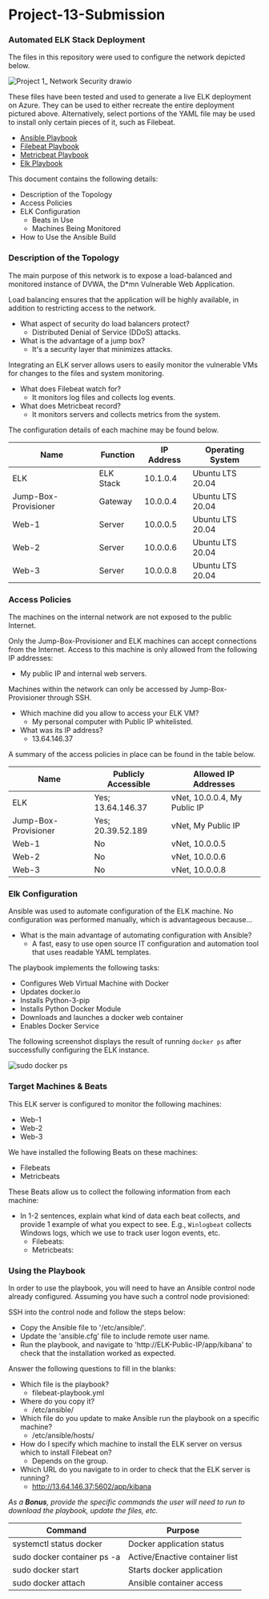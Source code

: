# Project-13-Submission

### Automated ELK Stack Deployment

The files in this repository were used to configure the network depicted below.

![Project 1_ Network Security drawio](https://user-images.githubusercontent.com/93627049/157345218-66c875d7-8efe-4412-98b5-ef9b20eb0dad.png)

These files have been tested and used to generate a live ELK deployment on Azure. They can be used to either recreate the entire deployment pictured above. Alternatively, select portions of the YAML file may be used to install only certain pieces of it, such as Filebeat.

- [Ansible Playbook](/Ansible/pentest.yml)
- [Filebeat Playbook](/Ansible/filebeat-playbook.yml)
- [Metricbeat Playbook](/Ansible/metricbeat-playbook.yml)
- [Elk Playbook](/Ansible/install-elk.yml)

This document contains the following details:
- Description of the Topology
- Access Policies
- ELK Configuration
  - Beats in Use
  - Machines Being Monitored
- How to Use the Ansible Build


### Description of the Topology

The main purpose of this network is to expose a load-balanced and monitored instance of DVWA, the D*mn Vulnerable Web Application.

Load balancing ensures that the application will be highly available, in addition to restricting access to the network.
- What aspect of security do load balancers protect?
  - Distributed Denial of Service (DDoS) attacks.
- What is the advantage of a jump box?
  - It's a security layer that minimizes attacks.

Integrating an ELK server allows users to easily monitor the vulnerable VMs for changes to the files and system monitoring.
- What does Filebeat watch for?
  - It monitors log files and collects log events.
- What does Metricbeat record?
  - It monitors servers and collects metrics from the system.

The configuration details of each machine may be found below.

| Name                 | Function  | IP Address | Operating System |
|----------------------|-----------|------------|------------------|
| ELK                  | ELK Stack | 10.1.0.4   | Ubuntu LTS 20.04 |
| Jump-Box-Provisioner | Gateway   | 10.0.0.4   | Ubuntu LTS 20.04 |
| Web-1                | Server    | 10.0.0.5   | Ubuntu LTS 20.04 |
| Web-2                | Server    | 10.0.0.6   | Ubuntu LTS 20.04 |
| Web-3                | Server    | 10.0.0.8   | Ubuntu LTS 20.04 |


### Access Policies

The machines on the internal network are not exposed to the public Internet. 

Only the Jump-Box-Provisioner and ELK machines can accept connections from the Internet. Access to this machine is only allowed from the following IP addresses:
- My public IP and internal web servers.

Machines within the network can only be accessed by Jump-Box-Provisioner through SSH.
- Which machine did you allow to access your ELK VM?
  - My personal computer with Public IP whitelisted.
- What was its IP address?
  - 13.64.146.37

A summary of the access policies in place can be found in the table below.

| Name                 | Publicly Accessible | Allowed IP Addresses         |
|----------------------|---------------------|------------------------------|
| ELK                  | Yes; 13.64.146.37   | vNet, 10.0.0.4, My Public IP |
| Jump-Box-Provisioner | Yes; 20.39.52.189   | vNet, My Public IP           |
| Web-1                | No                  | vNet, 10.0.0.5               |
| Web-2                | No                  | vNet, 10.0.0.6               |
| Web-3                | No                  | vNet, 10.0.0.8               |


### Elk Configuration

Ansible was used to automate configuration of the ELK machine. No configuration was performed manually, which is advantageous because...
- What is the main advantage of automating configuration with Ansible?
  - A fast, easy to use open source IT configuration and automation tool that uses readable YAML templates.

The playbook implements the following tasks:
- Configures Web Virtual Machine with Docker
- Updates docker.io
- Installs Python-3-pip
- Installs Python Docker Module
- Downloads and launches a docker web container
- Enables Docker Service

The following screenshot displays the result of running `docker ps` after successfully configuring the ELK instance.

![sudo docker ps](https://user-images.githubusercontent.com/93627049/157364894-78bb76e5-ed66-4ecb-b6b4-3d5e5032bc00.PNG)

### Target Machines & Beats

This ELK server is configured to monitor the following machines:
- Web-1
- Web-2
- Web-3

We have installed the following Beats on these machines:
- Filebeats
- Metricbeats

These Beats allow us to collect the following information from each machine:

- In 1-2 sentences, explain what kind of data each beat collects, and provide 1 example of what you expect to see. E.g., `Winlogbeat` collects Windows logs, which we use to track user logon events, etc.
  - Filebeats: 
  - Metricbeats:


### Using the Playbook

In order to use the playbook, you will need to have an Ansible control node already configured. Assuming you have such a control node provisioned: 

SSH into the control node and follow the steps below:
- Copy the Ansible file to '/etc/ansible/'.
- Update the 'ansible.cfg' file to include remote user name.
- Run the playbook, and navigate to 'http://ELK-Public-IP/app/kibana' to check that the installation worked as expected.

Answer the following questions to fill in the blanks:
- Which file is the playbook?
  - filebeat-playbook.yml
- Where do you copy it?
  - /etc/ansible/
- Which file do you update to make Ansible run the playbook on a specific machine?
  - /etc/ansible/hosts/
- How do I specify which machine to install the ELK server on versus which to install Filebeat on?
  - Depends on the group.
- Which URL do you navigate to in order to check that the ELK server is running?
  - http://13.64.146.37:5602/app/kibana

 _As a **Bonus**, provide the specific commands the user will need to run to download the playbook, update the files, etc._
 
 | Command                             | Purpose
 |-------------------------------------|--------------------------------|
 | systemctl status docker             | Docker application status      |
 | sudo docker container ps -a         | Active/Enactive container list |
 | sudo docker start <container name>  | Starts docker application      |
 | sudo docker attach <container name> | Ansible container access       |


